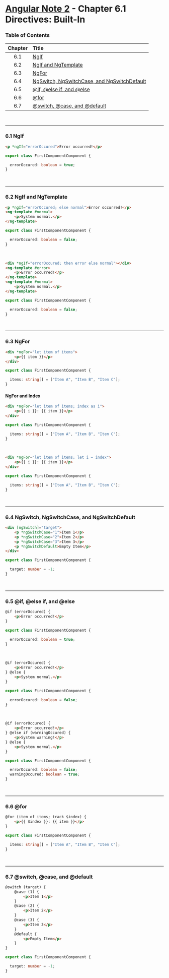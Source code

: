 # [Angular Note 2](../README.md) - Chapter 6.1 Directives: Built-In

### Table of Contents
| Chapter | Title |
| :-: | :- |
| 6.1 | [NgIf](#61-ngif) |
| 6.2 | [NgIf and NgTemplate](#62-ngif-and-ngtemplate) |
| 6.3 | [NgFor](#63-ngfor) |
| 6.4 | [NgSwitch, NgSwitchCase, and NgSwitchDefault](#64-ngswitch-ngswitchcase-and-ngswitchdefault) |
| 6.5 | [@if, @else if, and @else](#65-if-else-if-and-else) |
| 6.6 | [@for](#66-for) |
| 6.7 | [@switch, @case, and @default](#67-switch-case-and-default) |

<br>
<hr>

### 6.1 NgIf
```html
<p *ngIf="errorOccured">Error occurred!</p>
```
```ts
export class FirstComponentComponent {

  errorOccured: boolean = true;
}
```

<br>
<hr>

### 6.2 NgIf and NgTemplate
```html
<p *ngIf="errorOccured; else normal">Error occurred!</p>
<ng-template #normal>
    <p>System normal.</p>
</ng-template>
```
```ts
export class FirstComponentComponent {

  errorOccured: boolean = false;
}
```

<br>

```html
<div *ngIf="errorOccured; then error else normal"></div>
<ng-template #error>
    <p>Error occurred!</p>
</ng-template>
<ng-template #normal>
    <p>System normal.</p>
</ng-template>
```
```ts
export class FirstComponentComponent {

  errorOccured: boolean = false;
}
```

<br>
<hr>

### 6.3 NgFor
```html
<div *ngFor="let item of items">
    <p>{{ item }}</p>
</div>
```
```ts
export class FirstComponentComponent {

  items: string[] = ["Item A", "Item B", "Item C"];
}
```

#### NgFor and Index
```html
<div *ngFor="let item of items; index as i">
    <p>{{ i }}: {{ item }}</p>
</div>
```
```ts
export class FirstComponentComponent {

  items: string[] = ["Item A", "Item B", "Item C"];
}
```

<br>

```html
<div *ngFor="let item of items; let i = index">
    <p>{{ i }}: {{ item }}</p>
</div>
```
```ts
export class FirstComponentComponent {

  items: string[] = ["Item A", "Item B", "Item C"];
}
```

<br>
<hr>

### 6.4 NgSwitch, NgSwitchCase, and NgSwitchDefault
```html
<div [ngSwitch]="target">
    <p *ngSwitchCase="1">Item 1</p>
    <p *ngSwitchCase="2">Item 2</p>
    <p *ngSwitchCase="3">Item 3</p>
    <p *ngSwitchDefault>Empty Item</p>
</div>
```
```ts
export class FirstComponentComponent {

  target: number = -1;
}
```

<br>
<hr>

### 6.5 @if, @else if, and @else
```html
@if (errorOccured) {
    <p>Error occurred!</p>
}
```
```ts
export class FirstComponentComponent {

  errorOccured: boolean = true;
}
```

<br>

```html
@if (errorOccured) {
    <p>Error occurred!</p>
} @else {
    <p>System normal.</p>
}
```
```ts
export class FirstComponentComponent {

  errorOccured: boolean = false;
}
```

<br>

```html
@if (errorOccured) {
    <p>Error occurred!</p>
} @else if (warningOccured) {
    <p>System warning!</p>
} @else {
    <p>System normal.</p>
}
```
```ts
export class FirstComponentComponent {

  errorOccured: boolean = false;
  warningOccured: boolean = true;
}
```

<br>
<hr>

### 6.6 @for
```html
@for (item of items; track $index) {
    <p>{{ $index }}: {{ item }}</p>
}
```
```ts
export class FirstComponentComponent {

  items: string[] = ["Item A", "Item B", "Item C"];
}
```

<br>
<hr>

### 6.7 @switch, @case, and @default
```html
@switch (target) {
    @case (1) {
        <p>Item 1</p>
    }
    @case (2) {
        <p>Item 2</p>
    }
    @case (3) {
        <p>Item 3</p>
    }
    @default {
        <p>Empty Item</p>
    }
}
```
```ts
export class FirstComponentComponent {

  target: number = -1;
}
```
